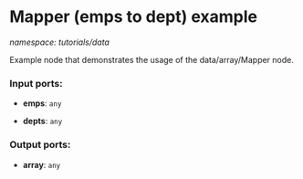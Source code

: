 # Mapper (emps to dept) example

_namespace: tutorials/data_

Example node that demonstrates the usage of the data/array/Mapper node.

### Input ports:

* __emps__: ` any `


* __depts__: ` any `

### Output ports:

* __array__: ` any `

